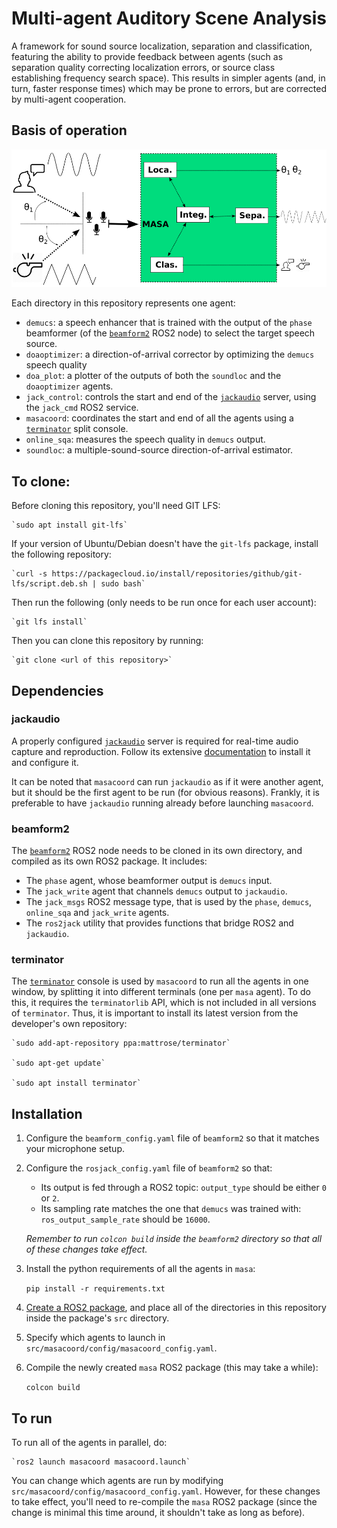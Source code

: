 # Multi-agent Auditory Scene Analysis
A framework for sound source localization, separation and classification, featuring the ability to provide feedback between agents (such as separation quality correcting localization errors, or source class establishing frequency search space). This results in simpler agents (and, in turn, faster response times) which may be prone to errors, but are corrected by multi-agent cooperation.

## Basis of operation

![Diagram of the whole system](/MASA.png?raw=true)

Each directory in this repository represents one agent:

- `demucs`: a speech enhancer that is trained with the output of the `phase` beamformer (of the [`beamform2`](https://github.com/balkce/beamform2) ROS2 node) to select the target speech source.
- `doaoptimizer`: a direction-of-arrival corrector by optimizing the `demucs` speech quality 
- `doa_plot`: a plotter of the outputs of both the `soundloc` and the `doaoptimizer` agents.
- `jack_control`: controls the start and end of the [`jackaudio`](https://jackaudio.org/) server, using the `jack_cmd` ROS2 service.
- `masacoord`: coordinates the start and end of all the agents using a [`terminator`](https://gnome-terminator.org/) split console.
- `online_sqa`: measures the speech quality in `demucs` output.
- `soundloc`: a multiple-sound-source direction-of-arrival estimator.

## To clone:

Before cloning this repository, you'll need GIT LFS:

    `sudo apt install git-lfs`

If your version of Ubuntu/Debian doesn't have the `git-lfs` package, install the following repository:

    `curl -s https://packagecloud.io/install/repositories/github/git-lfs/script.deb.sh | sudo bash`

Then run the following (only needs to be run once for each user account):

    `git lfs install`

Then you can clone this repository by running:

    `git clone <url of this repository>`


## Dependencies

### jackaudio

A properly configured [`jackaudio`](https://jackaudio.org/) server is required for real-time audio capture and reproduction. Follow its extensive [documentation](https://github.com/jackaudio/jackaudio.github.com/wiki) to install it and configure it.

It can be noted that `masacoord` can run `jackaudio` as if it were another agent, but it should be the first agent to be run (for obvious reasons). Frankly, it is preferable to have `jackaudio` running already before launching `masacoord`.

### beamform2

The [`beamform2`](https://github.com/balkce/beamform2) ROS2 node needs to be cloned in its own directory, and compiled as its own ROS2 package. It includes:

- The `phase` agent, whose beamformer output is `demucs` input.
- The `jack_write` agent that channels `demucs` output to `jackaudio`.
- The `jack_msgs` ROS2 message type, that is used by the `phase`, `demucs`, `online_sqa` and `jack_write` agents.
- The `ros2jack` utility that provides functions that bridge ROS2 and `jackaudio`.


### terminator

The [`terminator`](https://gnome-terminator.org/) console is used by `masacoord` to run all the agents in one window, by splitting it into different terminals (one per `masa` agent). To do this, it requires the `terminatorlib` API, which is not included in all versions of `terminator`. Thus, it is important to install its latest version from the developer's own repository:

    `sudo add-apt-repository ppa:mattrose/terminator`

    `sudo apt-get update`

    `sudo apt install terminator`


## Installation

1. Configure the `beamform_config.yaml` file of `beamform2` so that it matches your microphone setup.

2. Configure the `rosjack_config.yaml` file of `beamform2` so that:

    - Its output is fed through a ROS2 topic: `output_type` should be either `0` or `2`.
    - Its sampling rate matches the one that `demucs` was trained with: `ros_output_sample_rate` should be `16000`.

    *Remember to run `colcon build` inside the `beamform2` directory so that all of these changes take effect.*

3. Install the python requirements of all the agents in `masa`:

    `pip install -r requirements.txt`

4. [Create a ROS2 package](https://docs.ros.org/en/humble/Tutorials/Beginner-Client-Libraries/Creating-Your-First-ROS2-Package.html), and place all of the directories in this repository inside the package's `src` directory.

5. Specify which agents to launch in `src/masacoord/config/masacoord_config.yaml`.

8. Compile the newly created `masa` ROS2 package (this may take a while):

    `colcon build`

## To run

To run all of the agents in parallel, do:

    `ros2 launch masacoord masacoord.launch`

You can change which agents are run by modifying `src/masacoord/config/masacoord_config.yaml`. However, for these changes to take effect, you'll need to re-compile the `masa` ROS2 package (since the change is minimal this time around, it shouldn't take as long as before).
